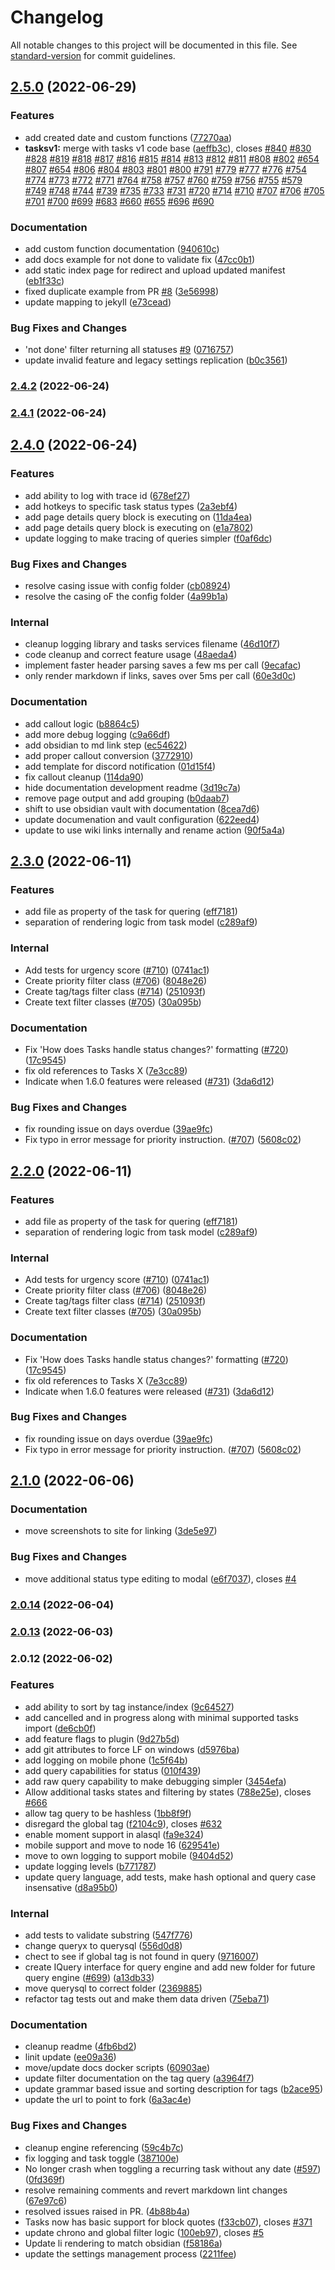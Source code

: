 # Changelog

All notable changes to this project will be documented in this file. See [standard-version](https://github.com/conventional-changelog/standard-version) for commit guidelines.

## [2.5.0](https://github.com/sytone/obsidian-tasks-x/compare/2.4.2...2.5.0) (2022-06-29)


### Features

* add created date and custom functions ([77270aa](https://github.com/sytone/obsidian-tasks-x/commits/77270aa8293ae20319cc7ddb3c46166515d0cd3c))
* **tasksv1:** merge with tasks v1 code base ([aeffb3c](https://github.com/sytone/obsidian-tasks-x/commits/aeffb3c20f8d8ab534036aa4950abd4295bb54bb)), closes [#840](https://github.com/sytone/obsidian-tasks-x/issues/840) [#830](https://github.com/sytone/obsidian-tasks-x/issues/830) [#828](https://github.com/sytone/obsidian-tasks-x/issues/828) [#819](https://github.com/sytone/obsidian-tasks-x/issues/819) [#818](https://github.com/sytone/obsidian-tasks-x/issues/818) [#817](https://github.com/sytone/obsidian-tasks-x/issues/817) [#816](https://github.com/sytone/obsidian-tasks-x/issues/816) [#815](https://github.com/sytone/obsidian-tasks-x/issues/815) [#814](https://github.com/sytone/obsidian-tasks-x/issues/814) [#813](https://github.com/sytone/obsidian-tasks-x/issues/813) [#812](https://github.com/sytone/obsidian-tasks-x/issues/812) [#811](https://github.com/sytone/obsidian-tasks-x/issues/811) [#808](https://github.com/sytone/obsidian-tasks-x/issues/808) [#802](https://github.com/sytone/obsidian-tasks-x/issues/802) [#654](https://github.com/sytone/obsidian-tasks-x/issues/654) [#807](https://github.com/sytone/obsidian-tasks-x/issues/807) [#654](https://github.com/sytone/obsidian-tasks-x/issues/654) [#806](https://github.com/sytone/obsidian-tasks-x/issues/806) [#804](https://github.com/sytone/obsidian-tasks-x/issues/804) [#803](https://github.com/sytone/obsidian-tasks-x/issues/803) [#801](https://github.com/sytone/obsidian-tasks-x/issues/801) [#800](https://github.com/sytone/obsidian-tasks-x/issues/800) [#791](https://github.com/sytone/obsidian-tasks-x/issues/791) [#779](https://github.com/sytone/obsidian-tasks-x/issues/779) [#777](https://github.com/sytone/obsidian-tasks-x/issues/777) [#776](https://github.com/sytone/obsidian-tasks-x/issues/776) [#754](https://github.com/sytone/obsidian-tasks-x/issues/754) [#774](https://github.com/sytone/obsidian-tasks-x/issues/774) [#773](https://github.com/sytone/obsidian-tasks-x/issues/773) [#772](https://github.com/sytone/obsidian-tasks-x/issues/772) [#771](https://github.com/sytone/obsidian-tasks-x/issues/771) [#764](https://github.com/sytone/obsidian-tasks-x/issues/764) [#758](https://github.com/sytone/obsidian-tasks-x/issues/758) [#757](https://github.com/sytone/obsidian-tasks-x/issues/757) [#760](https://github.com/sytone/obsidian-tasks-x/issues/760) [#759](https://github.com/sytone/obsidian-tasks-x/issues/759) [#756](https://github.com/sytone/obsidian-tasks-x/issues/756) [#755](https://github.com/sytone/obsidian-tasks-x/issues/755) [#579](https://github.com/sytone/obsidian-tasks-x/issues/579) [#749](https://github.com/sytone/obsidian-tasks-x/issues/749) [#748](https://github.com/sytone/obsidian-tasks-x/issues/748) [#744](https://github.com/sytone/obsidian-tasks-x/issues/744) [#739](https://github.com/sytone/obsidian-tasks-x/issues/739) [#735](https://github.com/sytone/obsidian-tasks-x/issues/735) [#733](https://github.com/sytone/obsidian-tasks-x/issues/733) [#731](https://github.com/sytone/obsidian-tasks-x/issues/731) [#720](https://github.com/sytone/obsidian-tasks-x/issues/720) [#714](https://github.com/sytone/obsidian-tasks-x/issues/714) [#710](https://github.com/sytone/obsidian-tasks-x/issues/710) [#707](https://github.com/sytone/obsidian-tasks-x/issues/707) [#706](https://github.com/sytone/obsidian-tasks-x/issues/706) [#705](https://github.com/sytone/obsidian-tasks-x/issues/705) [#701](https://github.com/sytone/obsidian-tasks-x/issues/701) [#700](https://github.com/sytone/obsidian-tasks-x/issues/700) [#699](https://github.com/sytone/obsidian-tasks-x/issues/699) [#683](https://github.com/sytone/obsidian-tasks-x/issues/683) [#660](https://github.com/sytone/obsidian-tasks-x/issues/660) [#655](https://github.com/sytone/obsidian-tasks-x/issues/655) [#696](https://github.com/sytone/obsidian-tasks-x/issues/696) [#690](https://github.com/sytone/obsidian-tasks-x/issues/690)


### Documentation

* add custom function documentation ([940610c](https://github.com/sytone/obsidian-tasks-x/commits/940610c62e755cd868fc4ffddb1cb789594c5fc3))
* add docs example for not done to validate fix ([47cc0b1](https://github.com/sytone/obsidian-tasks-x/commits/47cc0b148527c493f06d580cd79b3bdb4bcf3db3))
* add static index page for redirect and upload updated manifest ([eb1f33c](https://github.com/sytone/obsidian-tasks-x/commits/eb1f33c40caf449cb06b1fe405ef33a3692a4abd))
* fixed duplicate example from PR [#8](https://github.com/sytone/obsidian-tasks-x/issues/8) ([3e56998](https://github.com/sytone/obsidian-tasks-x/commits/3e5699865f7f349fc0c59d8b609756a12ce48428))
* update mapping to jekyll ([e73cead](https://github.com/sytone/obsidian-tasks-x/commits/e73cead25208534168e05d9831eb35b405bdcd16))


### Bug Fixes and Changes

* 'not done' filter returning all statuses [#9](https://github.com/sytone/obsidian-tasks-x/issues/9) ([0716757](https://github.com/sytone/obsidian-tasks-x/commits/0716757d833023ff017452745daa06d91f99187f))
* update invalid feature and legacy settings replication ([b0c3561](https://github.com/sytone/obsidian-tasks-x/commits/b0c35613abb11f4cdecd995d475962ba9421c177))

### [2.4.2](https://github.com/sytone/obsidian-tasks-x/compare/2.4.1...2.4.2) (2022-06-24)

### [2.4.1](https://github.com/sytone/obsidian-tasks-x/compare/2.4.0...2.4.1) (2022-06-24)

## [2.4.0](https://github.com/sytone/obsidian-tasks-x/compare/2.3.0...2.4.0) (2022-06-24)


### Features

* add ability to log with trace id ([678ef27](https://github.com/sytone/obsidian-tasks-x/commits/678ef2778378bf8f76d063054306da3bf20a6861))
* add hotkeys to specific task status types ([2a3ebf4](https://github.com/sytone/obsidian-tasks-x/commits/2a3ebf45c1941e74e4afb060996a4d7abe404a4c))
* add page details query block is executing on ([11da4ea](https://github.com/sytone/obsidian-tasks-x/commits/11da4eaf6a675b0f642099a2d76628da41e17d4c))
* add page details query block is executing on ([e1a7802](https://github.com/sytone/obsidian-tasks-x/commits/e1a7802145d5597556d35410bf790506cd75bcbb))
* update logging to make tracing of queries simpler ([f0af6dc](https://github.com/sytone/obsidian-tasks-x/commits/f0af6dcea38fb28b33663d33f0e706fe306d7251))


### Bug Fixes and Changes

* resolve casing issue with config folder ([cb08924](https://github.com/sytone/obsidian-tasks-x/commits/cb08924c4d935b7aa4b2e9112f581fed365ad349))
* resolve the casing oF the config folder ([4a99b1a](https://github.com/sytone/obsidian-tasks-x/commits/4a99b1aa344c1f014afa55f6746684ac701c0d93))


### Internal

* cleanup logging library and tasks services filename ([46d10f7](https://github.com/sytone/obsidian-tasks-x/commits/46d10f735525f1d700ffb660fcfedb61d9c55872))
* code cleanup and correct feature usage ([48aeda4](https://github.com/sytone/obsidian-tasks-x/commits/48aeda41369333f7fcc2dad4b76b864d72657a7a))
* implement faster header parsing saves a few ms per call ([9ecafac](https://github.com/sytone/obsidian-tasks-x/commits/9ecafac76c49ee318e5c1f1b0a0af80714798f98))
* only render markdown if links, saves over 5ms per call ([60e3d0c](https://github.com/sytone/obsidian-tasks-x/commits/60e3d0c20388d08c94ebecee7ef209b535f1f436))


### Documentation

* add callout logic ([b8864c5](https://github.com/sytone/obsidian-tasks-x/commits/b8864c50c68e9ccd3064fd429f5488b03df19e50))
* add more debug logging ([c9a66df](https://github.com/sytone/obsidian-tasks-x/commits/c9a66df23ec7282ec44cb5ca45b10dff2f12bfdf))
* add obsidian to md link step ([ec54622](https://github.com/sytone/obsidian-tasks-x/commits/ec54622f0dbb8fbcdb7941674c9ffcc9b8f65582))
* add proper callout conversion ([3772910](https://github.com/sytone/obsidian-tasks-x/commits/37729101a2c59cdbaa652476f099c8bb7b764323))
* add template for discord notification ([01d15f4](https://github.com/sytone/obsidian-tasks-x/commits/01d15f40cfe617adff123db0a35b8d921756484f))
* fix callout cleanup ([114da90](https://github.com/sytone/obsidian-tasks-x/commits/114da903800cf3e255f8ee54bdbf9743c6a3266b))
* hide documentation development readme ([3d19c7a](https://github.com/sytone/obsidian-tasks-x/commits/3d19c7affc8a76d0e6e25305b342d86065eefb91))
* remove page output and add grouping ([b0daab7](https://github.com/sytone/obsidian-tasks-x/commits/b0daab7f6482b0f49d9361e9c5f35806fa0144e4))
* shift to use obsidian vault with documentation ([8cea7d6](https://github.com/sytone/obsidian-tasks-x/commits/8cea7d61dc24f1c7339ee99f5f3a96506ed6ec69))
* update documenation and vault configuration ([622eed4](https://github.com/sytone/obsidian-tasks-x/commits/622eed43066b5f42b8a98645a71f9985ce02684e))
* update to use wiki links internally and rename action ([90f5a4a](https://github.com/sytone/obsidian-tasks-x/commits/90f5a4a53718c5c4d3255d489d9c061b328a8291))

## [2.3.0](https://github.com/sytone/obsidian-tasks-x/compare/2.1.0...2.3.0) (2022-06-11)


### Features

* add file as property of the task for quering ([eff7181](https://github.com/sytone/obsidian-tasks-x/commits/eff718153a118137651e001207ff1cb3b63de75c))
* separation of rendering logic from task model ([c289af9](https://github.com/sytone/obsidian-tasks-x/commits/c289af94b329633dba8cd8cde03b68704a39a2ed))


### Internal

* Add tests for urgency score ([#710](https://github.com/sytone/obsidian-tasks-x/issues/710)) ([0741ac1](https://github.com/sytone/obsidian-tasks-x/commits/0741ac11cbfbb13cbf28a6e5ecdc1f5d10bbbd04))
* Create priority filter class ([#706](https://github.com/sytone/obsidian-tasks-x/issues/706)) ([8048e26](https://github.com/sytone/obsidian-tasks-x/commits/8048e262685bdfae12abb6127d9531828fb2af67))
* Create tag/tags filter class ([#714](https://github.com/sytone/obsidian-tasks-x/issues/714)) ([251093f](https://github.com/sytone/obsidian-tasks-x/commits/251093f225a469cf9b976e3c6aa535d1729a0d64))
* Create text filter classes ([#705](https://github.com/sytone/obsidian-tasks-x/issues/705)) ([30a095b](https://github.com/sytone/obsidian-tasks-x/commits/30a095bf30331da12706f89187d4450f95e7db35))


### Documentation

* Fix 'How does Tasks handle status changes?' formatting ([#720](https://github.com/sytone/obsidian-tasks-x/issues/720)) ([17c9545](https://github.com/sytone/obsidian-tasks-x/commits/17c95451c01c43158e08fdc869d991af93113542))
* fix old references to Tasks X ([7e3cc89](https://github.com/sytone/obsidian-tasks-x/commits/7e3cc898d8b04a75ac948dd8b8a5c05d937d6fde))
* Indicate when 1.6.0 features were released ([#731](https://github.com/sytone/obsidian-tasks-x/issues/731)) ([3da6d12](https://github.com/sytone/obsidian-tasks-x/commits/3da6d1256510a8137afd38d7660ecd69d7239c0a))


### Bug Fixes and Changes

* fix rounding issue on days overdue ([39ae9fc](https://github.com/sytone/obsidian-tasks-x/commits/39ae9fc427cd9b5b0b40d32b43a45e92bd2065d0))
* Fix typo in error message for priority instruction. ([#707](https://github.com/sytone/obsidian-tasks-x/issues/707)) ([5608c02](https://github.com/sytone/obsidian-tasks-x/commits/5608c020e3af5f881e463785b67ceab8f616f67d))

## [2.2.0](https://github.com/sytone/obsidian-tasks-x/compare/2.1.0...2.2.0) (2022-06-11)


### Features

* add file as property of the task for quering ([eff7181](https://github.com/sytone/obsidian-tasks-x/commits/eff718153a118137651e001207ff1cb3b63de75c))
* separation of rendering logic from task model ([c289af9](https://github.com/sytone/obsidian-tasks-x/commits/c289af94b329633dba8cd8cde03b68704a39a2ed))


### Internal

* Add tests for urgency score ([#710](https://github.com/sytone/obsidian-tasks-x/issues/710)) ([0741ac1](https://github.com/sytone/obsidian-tasks-x/commits/0741ac11cbfbb13cbf28a6e5ecdc1f5d10bbbd04))
* Create priority filter class ([#706](https://github.com/sytone/obsidian-tasks-x/issues/706)) ([8048e26](https://github.com/sytone/obsidian-tasks-x/commits/8048e262685bdfae12abb6127d9531828fb2af67))
* Create tag/tags filter class ([#714](https://github.com/sytone/obsidian-tasks-x/issues/714)) ([251093f](https://github.com/sytone/obsidian-tasks-x/commits/251093f225a469cf9b976e3c6aa535d1729a0d64))
* Create text filter classes ([#705](https://github.com/sytone/obsidian-tasks-x/issues/705)) ([30a095b](https://github.com/sytone/obsidian-tasks-x/commits/30a095bf30331da12706f89187d4450f95e7db35))


### Documentation

* Fix 'How does Tasks handle status changes?' formatting ([#720](https://github.com/sytone/obsidian-tasks-x/issues/720)) ([17c9545](https://github.com/sytone/obsidian-tasks-x/commits/17c95451c01c43158e08fdc869d991af93113542))
* fix old references to Tasks X ([7e3cc89](https://github.com/sytone/obsidian-tasks-x/commits/7e3cc898d8b04a75ac948dd8b8a5c05d937d6fde))
* Indicate when 1.6.0 features were released ([#731](https://github.com/sytone/obsidian-tasks-x/issues/731)) ([3da6d12](https://github.com/sytone/obsidian-tasks-x/commits/3da6d1256510a8137afd38d7660ecd69d7239c0a))


### Bug Fixes and Changes

* fix rounding issue on days overdue ([39ae9fc](https://github.com/sytone/obsidian-tasks-x/commits/39ae9fc427cd9b5b0b40d32b43a45e92bd2065d0))
* Fix typo in error message for priority instruction. ([#707](https://github.com/sytone/obsidian-tasks-x/issues/707)) ([5608c02](https://github.com/sytone/obsidian-tasks-x/commits/5608c020e3af5f881e463785b67ceab8f616f67d))

## [2.1.0](https://github.com/sytone/obsidian-tasks-x/compare/2.0.14...2.1.0) (2022-06-06)


### Documentation

* move screenshots to site for linking ([3de5e97](https://github.com/sytone/obsidian-tasks-x/commits/3de5e9743f94409a58964f211133a303d60d1fcc))


### Bug Fixes and Changes

* move additional status type editing to modal ([e6f7037](https://github.com/sytone/obsidian-tasks-x/commits/e6f7037e2f15f4872b9caa1e2314dc0ee002cebf)), closes [#4](https://github.com/sytone/obsidian-tasks-x/issues/4)

### [2.0.14](https://github.com/sytone/obsidian-tasks-x/compare/v2.0.13...v2.0.14) (2022-06-04)

### [2.0.13](https://github.com/sytone/obsidian-tasks-x/compare/v2.0.12...v2.0.13) (2022-06-03)

### 2.0.12 (2022-06-02)


### Features

* add ability to sort by tag instance/index ([9c64527](https://github.com/sytone/obsidian-tasks-x/commits/9c645272b3f00f834b45cfade32eff1399dac893))
* add cancelled and in progress along with minimal supported tasks import ([de6cb0f](https://github.com/sytone/obsidian-tasks-x/commits/de6cb0fbb984a608c1c8ee5d989f4b2629b0b2a2))
* add feature flags to plugin ([9d27b5d](https://github.com/sytone/obsidian-tasks-x/commits/9d27b5d877c700c8b9b6b7642e699f2c6a5f06e8))
* add git attributes to force LF on windows ([d5976ba](https://github.com/sytone/obsidian-tasks-x/commits/d5976badea78c36964db5635dbba81752dd64221))
* add logging on mobile phone ([1c5f64b](https://github.com/sytone/obsidian-tasks-x/commits/1c5f64b40a21936c37e5221300586023a3fc7161))
* add query capabilities for status ([010f439](https://github.com/sytone/obsidian-tasks-x/commits/010f4394590d44b87070de3212b3383431198244))
* add raw query capability to make debugging simpler ([3454efa](https://github.com/sytone/obsidian-tasks-x/commits/3454efa3f43d3aa42dd60d15ae017b71819a37b6))
* Allow additional tasks states and filtering by states ([788e25e](https://github.com/sytone/obsidian-tasks-x/commits/788e25e93117805a6967ca6c864163b1e88be968)), closes [#666](https://github.com/sytone/obsidian-tasks-x/issues/666)
* allow tag query to be hashless ([1bb8f9f](https://github.com/sytone/obsidian-tasks-x/commits/1bb8f9fe27ec67812b3e4cc3e2f6c1d7f5f9b293))
* disregard the global tag ([f2104c9](https://github.com/sytone/obsidian-tasks-x/commits/f2104c98faed4cfa9a559a303a7d21efb085e0e2)), closes [#632](https://github.com/sytone/obsidian-tasks-x/issues/632)
* enable moment support in alasql ([fa9e324](https://github.com/sytone/obsidian-tasks-x/commits/fa9e32441458f1663776d6c8c62c1d6c84ac467a))
* mobile support and move to node 16 ([629541e](https://github.com/sytone/obsidian-tasks-x/commits/629541e4403196a07bca1322367cc7b4092acbf8))
* move to own logging to support mobile ([9404d52](https://github.com/sytone/obsidian-tasks-x/commits/9404d5297207294647704835139e08e0d3a5a3c6))
* update logging levels ([b771787](https://github.com/sytone/obsidian-tasks-x/commits/b771787cc355359c3abb8625f908dac3db68e5ce))
* update query language, add tests, make hash optional and query case insensative ([d8a95b0](https://github.com/sytone/obsidian-tasks-x/commits/d8a95b0b7c45fb44d1bb9bb0b98816abd91a7e1a))


### Internal

* add tests to validate substring ([547f776](https://github.com/sytone/obsidian-tasks-x/commits/547f7765de41ff29bb069f3d0e2f361f524186d5))
* change queryx to querysql ([556d0d8](https://github.com/sytone/obsidian-tasks-x/commits/556d0d8792697998cbf03e7bdcdba052d5e505ee))
* chect to see if global tag is not found in query ([9716007](https://github.com/sytone/obsidian-tasks-x/commits/971600712779fdbeab2071fced17ea24de66c56a))
* create IQuery interface for query engine and add new folder for future query engine ([#699](https://github.com/sytone/obsidian-tasks-x/issues/699)) ([a13db33](https://github.com/sytone/obsidian-tasks-x/commits/a13db33a3969a6e2e404b6314b96dd35ac9d4feb))
* move querysql to correct folder ([2369885](https://github.com/sytone/obsidian-tasks-x/commits/2369885b11b9d027bd5254c89e1fb6f45352400b))
* refactor tag tests out and make them data driven ([75eba71](https://github.com/sytone/obsidian-tasks-x/commits/75eba71a4c01a941b07cc79198f7090613a5664e))


### Documentation

* cleanup readme ([4fb6bd2](https://github.com/sytone/obsidian-tasks-x/commits/4fb6bd2c8072f6bc11d876556ad853e819bff386))
* linit update ([ee09a36](https://github.com/sytone/obsidian-tasks-x/commits/ee09a368e64777f90761aacd86d0a0321cc4d464))
* move/update docs docker scripts ([60903ae](https://github.com/sytone/obsidian-tasks-x/commits/60903aed3370e4b8434af6194642ca0933205771))
* update filter documentation on the tag query ([a3964f7](https://github.com/sytone/obsidian-tasks-x/commits/a3964f78846c4325adc99be3efc6c893933b47a3))
* update grammar based issue and sorting description for tags ([b2ace95](https://github.com/sytone/obsidian-tasks-x/commits/b2ace95dec86d5de8c1c0e440e3dd7b5eb314ace))
* update the url to point to fork ([6a3ac4e](https://github.com/sytone/obsidian-tasks-x/commits/6a3ac4eed04dec02a735026bff3723e6fa1ef81a))


### Bug Fixes and Changes

* cleanup engine referencing ([59c4b7c](https://github.com/sytone/obsidian-tasks-x/commits/59c4b7cda14d816e45ad73e69606074f65396058))
* fix logging and task toggle ([387100e](https://github.com/sytone/obsidian-tasks-x/commits/387100e6a4274ff0aba0a564afb7a8e07e94c054))
* No longer crash when toggling a recurring task without any date ([#597](https://github.com/sytone/obsidian-tasks-x/issues/597)) ([0fd369f](https://github.com/sytone/obsidian-tasks-x/commits/0fd369f0c74eb2835753c40c6b73b09a08d95a3b))
* resolve remaining comments and revert markdown lint changes ([67e97c6](https://github.com/sytone/obsidian-tasks-x/commits/67e97c6df51cb0df15bc0e4091ed3eb7643cffb9))
* resolved issues raised in PR. ([4b88b4a](https://github.com/sytone/obsidian-tasks-x/commits/4b88b4a605fafdca9fd4a9b478d3f88deb8ed28b))
* Tasks now has basic support for block quotes ([f33cb07](https://github.com/sytone/obsidian-tasks-x/commits/f33cb0700b09d9c71da5de8de781c1f82512ece1)), closes [#371](https://github.com/sytone/obsidian-tasks-x/issues/371)
* update chrono and global filter logic ([100eb97](https://github.com/sytone/obsidian-tasks-x/commits/100eb97d4f9fe0b2c7393362c60b45ece593dc98)), closes [#5](https://github.com/sytone/obsidian-tasks-x/issues/5)
* Update li rendering to match obsidian ([f58186a](https://github.com/sytone/obsidian-tasks-x/commits/f58186ac912ed24281e2eee208ae21390cf57675))
* update the settings management process ([2211fee](https://github.com/sytone/obsidian-tasks-x/commits/2211feecae4236da290a81c3b14d061984a86801))
